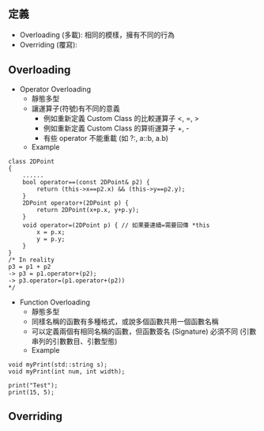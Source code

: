 ## 定義
- Overloading (多載): 相同的模樣，擁有不同的行為 
- Overriding (覆寫): 

## Overloading
- Operator Overloading 
    - 靜態多型
    - 讓運算子(符號)有不同的意義
        - 例如重新定義 Custom Class 的比較運算子 <, =, > 
        - 例如重新定義 Custom Class 的算術運算子 +, -
        - 有些 operator 不能重載 (如 ?:, a::b, a.b)
    - Example
```
class 2DPoint
{
    ......
    bool operator==(const 2DPoint& p2) {
        return (this->x==p2.x) && (this->y==p2.y);
    }
    2DPoint operator+(2DPoint p) {
        return 2DPoint(x+p.x, y+p.y);
    }
    void operator=(2DPoint p) { // 如果要連續=需要回傳 *this
        x = p.x;
        y = p.y;
    }
}
/* In reality 
p3 = p1 + p2 
-> p3 = p1.operator+(p2);
-> p3.operator=(p1.operator+(p2))
*/
```

- Function Overloading
    - 靜態多型
    - 同樣名稱的函數有多種格式，或說多個函數共用一個函數名稱
    - 可以定義兩個有相同名稱的函數，但函數簽名 (Signature) 必須不同 (引數串列的引數數目、引數型態)
    - Example
```
void myPrint(std::string s);
void myPrint(int num, int width);

print("Test");
print(15, 5);
```
## Overriding
